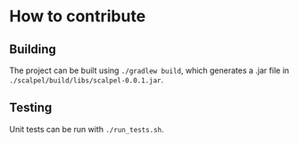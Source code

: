 # How to contribute

## Building

The project can be built using `./gradlew build`, which generates a .jar file in `./scalpel/build/libs/scalpel-0.0.1.jar`.

## Testing

Unit tests can be run with `./run_tests.sh`.
